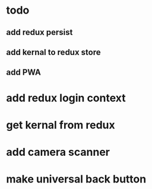# todo

## add redux persist

## add kernal to redux store

## add PWA

# add redux login context

# get kernal from redux

# add camera scanner

# make universal back button
